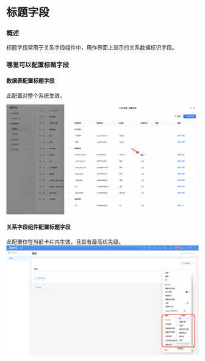 # 标题字段

### 概述

标题字段常用于关系字段组件中，用作界面上显示的关系数据标识字段。

### 哪里可以配置标题字段

#### 数据表配置标题字段
此配置对整个系统生效。

![](../../../../../../public/title-field1.png)

#### 关系字段组件配置标题字段
此配置仅在当前卡片内生效，且具有最高优先级。
![](../../../../../../public/title-field2.png)

<!-- TODO: 添加图片 -->
<!-- TODO: 添加图片 -->
